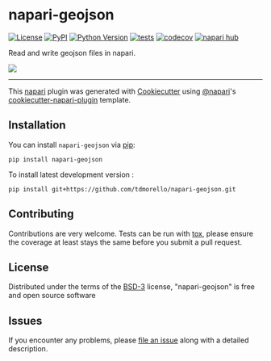 # napari-geojson

[![License](https://img.shields.io/pypi/l/napari-geojson.svg?color=green)](https://github.com/tdmorello/napari-geojson/raw/main/LICENSE)
[![PyPI](https://img.shields.io/pypi/v/napari-geojson.svg?color=green)](https://pypi.org/project/napari-geojson)
[![Python Version](https://img.shields.io/pypi/pyversions/napari-geojson.svg?color=green)](https://python.org)
[![tests](https://github.com/tdmorello/napari-geojson/workflows/tests/badge.svg)](https://github.com/tdmorello/napari-geojson/actions)
[![codecov](https://codecov.io/gh/tdmorello/napari-geojson/branch/main/graph/badge.svg)](https://codecov.io/gh/tdmorello/napari-geojson)
[![napari hub](https://img.shields.io/endpoint?url=https://api.napari-hub.org/shields/napari-geojson)](https://napari-hub.org/plugins/napari-geojson)

Read and write geojson files in napari.

![](https://github.com/tdmorello/napari-geojson/blob/main/images/output.gif)

----------------------------------

This [napari] plugin was generated with [Cookiecutter] using [@napari]'s [cookiecutter-napari-plugin] template.

<!--
Don't miss the full getting started guide to set up your new package:
https://github.com/napari/cookiecutter-napari-plugin#getting-started

and review the napari docs for plugin developers:
https://napari.org/plugins/stable/index.html
-->

## Installation

You can install `napari-geojson` via [pip]:

    pip install napari-geojson



To install latest development version :

    pip install git+https://github.com/tdmorello/napari-geojson.git


## Contributing

Contributions are very welcome. Tests can be run with [tox], please ensure
the coverage at least stays the same before you submit a pull request.

## License

Distributed under the terms of the [BSD-3] license,
"napari-geojson" is free and open source software

## Issues

If you encounter any problems, please [file an issue] along with a detailed description.

[napari]: https://github.com/napari/napari
[Cookiecutter]: https://github.com/audreyr/cookiecutter
[@napari]: https://github.com/napari
[MIT]: http://opensource.org/licenses/MIT
[BSD-3]: http://opensource.org/licenses/BSD-3-Clause
[GNU GPL v3.0]: http://www.gnu.org/licenses/gpl-3.0.txt
[GNU LGPL v3.0]: http://www.gnu.org/licenses/lgpl-3.0.txt
[Apache Software License 2.0]: http://www.apache.org/licenses/LICENSE-2.0
[Mozilla Public License 2.0]: https://www.mozilla.org/media/MPL/2.0/index.txt
[cookiecutter-napari-plugin]: https://github.com/napari/cookiecutter-napari-plugin

[file an issue]: https://github.com/tdmorello/napari-geojson/issues

[napari]: https://github.com/napari/napari
[tox]: https://tox.readthedocs.io/en/latest/
[pip]: https://pypi.org/project/pip/
[PyPI]: https://pypi.org/
